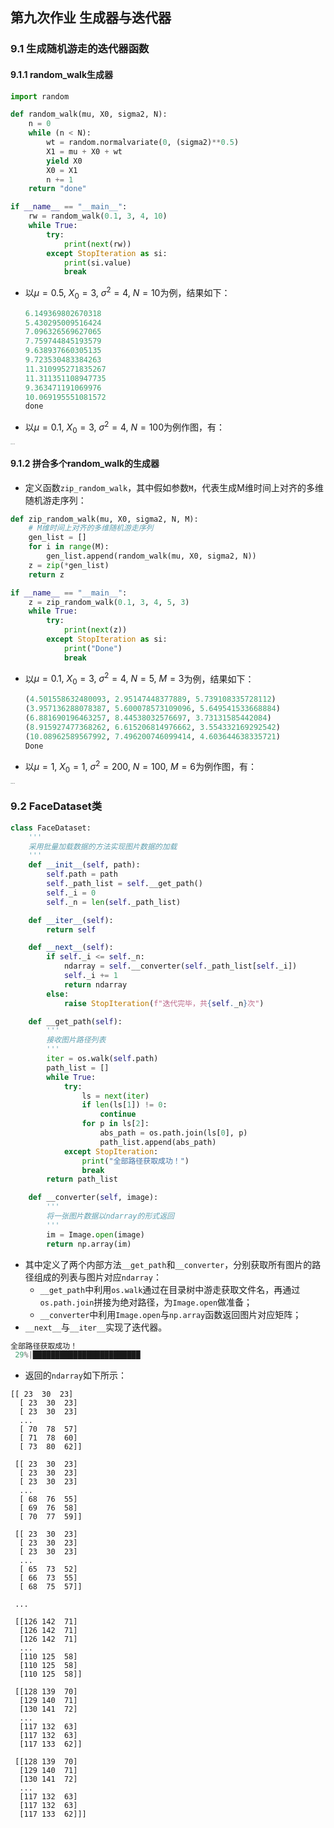 ## 第九次作业 生成器与迭代器

### 9.1 生成随机游走的迭代器函数

#### 9.1.1 random_walk生成器

```python
import random

def random_walk(mu, X0, sigma2, N):
    n = 0
    while (n < N):
        wt = random.normalvariate(0, (sigma2)**0.5)
        X1 = mu + X0 + wt
        yield X0
        X0 = X1
        n += 1
    return "done"

if __name__ == "__main__":
    rw = random_walk(0.1, 3, 4, 10)
    while True:
        try:
            print(next(rw))
        except StopIteration as si:
            print(si.value)
            break
```

- 以$\mu=0.5,\ X_0=3,\ \sigma^2=4,\ N=10$为例，结果如下：

  ```python
  6.149369802670318
  5.430295009516424
  7.096326569627065
  7.759744845193579
  9.638937660305135
  9.723530483384263
  11.310995271835267
  11.311351108947735
  9.363471191069976
  10.069195551081572
  done
  ```

- 以$\mu=0.1,\ X_0=3,\ \sigma^2=4,\ N=100$为例作图，有：

<img src="https://s2.loli.net/2022/01/29/YlKSUE2kFmvRWjy.png" alt="one-dim" style="zoom: 10%;" />

#### 9.1.2 拼合多个random_walk的生成器

- 定义函数`zip_random_walk`，其中假如参数`M`，代表生成M维时间上对齐的多维随机游走序列：

```python
def zip_random_walk(mu, X0, sigma2, N, M):
    # M维时间上对齐的多维随机游走序列
    gen_list = []
    for i in range(M):
        gen_list.append(random_walk(mu, X0, sigma2, N))
    z = zip(*gen_list)
    return z

if __name__ == "__main__":
    z = zip_random_walk(0.1, 3, 4, 5, 3)
    while True:
        try:
            print(next(z))
        except StopIteration as si:
            print("Done")
            break
```

- 以$\mu=0.1,\ X_0=3,\ \sigma^2=4,\ N=5,\ M=3$为例，结果如下：

  ```python
  (4.501558632480093, 2.95147448377889, 5.739108335728112)
  (3.957136288078387, 5.600078573109096, 5.649541533668884)
  (6.881690196463257, 8.44538032576697, 3.73131585442084)
  (8.915927477368262, 6.615206814976662, 3.554332169292542)
  (10.08962589567992, 7.496200746099414, 4.603644638335721)
  Done
  ```

- 以$\mu=1,\ X_0=1,\ \sigma^2=200,\ N=100,\ M=6$为例作图，有：

<img src="https://s2.loli.net/2022/01/29/UcWYBhdu5tIMmws.png" alt="high-dim" style="zoom:10%;" />

### 9.2 FaceDataset类

```python
class FaceDataset:
    '''
    采用批量加载数据的方法实现图片数据的加载
    '''
    def __init__(self, path):
        self.path = path
        self._path_list = self.__get_path()
        self._i = 0
        self._n = len(self._path_list)

    def __iter__(self):
        return self

    def __next__(self):
        if self._i <= self._n:
            ndarray = self.__converter(self._path_list[self._i])
            self._i += 1
            return ndarray
        else:
            raise StopIteration(f"迭代完毕，共{self._n}次")

    def __get_path(self):
        '''
        接收图片路径列表
        '''
        iter = os.walk(self.path)
        path_list = []
        while True:
            try:
                ls = next(iter)
                if len(ls[1]) != 0:
                    continue
                for p in ls[2]:
                    abs_path = os.path.join(ls[0], p)
                    path_list.append(abs_path)
            except StopIteration:
                print("全部路径获取成功！")
                break
        return path_list

    def __converter(self, image):
        '''
        将一张图片数据以ndarray的形式返回
        '''
        im = Image.open(image)
        return np.array(im)
```

- 其中定义了两个内部方法`__get_path`和`__converter`，分别获取所有图片的路径组成的列表与图片对应`ndarray`：
  - `__get_path`中利用`os.walk`通过在目录树中游走获取文件名，再通过`os.path.join`拼接为绝对路径，为`Image.open`做准备；
  - `__converter`中利用`Image.open`与`np.array`函数返回图片对应矩阵；
- `__next__`与`__iter__`实现了迭代器。

```python
全部路径获取成功！
 29%|████████████████████████                                                           | 8183/28204 [00:28<03:15, 102.25it/s]
```

- 返回的`ndarray`如下所示：

```
[[ 23  30  23]
  [ 23  30  23]
  [ 23  30  23]
  ...
  [ 70  78  57]
  [ 71  78  60]
  [ 73  80  62]]

 [[ 23  30  23]
  [ 23  30  23]
  [ 23  30  23]
  ...
  [ 68  76  55]
  [ 69  76  58]
  [ 70  77  59]]

 [[ 23  30  23]
  [ 23  30  23]
  [ 23  30  23]
  ...
  [ 65  73  52]
  [ 66  73  55]
  [ 68  75  57]]

 ...

 [[126 142  71]
  [126 142  71]
  [126 142  71]
  ...
  [110 125  58]
  [110 125  58]
  [110 125  58]]

 [[128 139  70]
  [129 140  71]
  [130 141  72]
  ...
  [117 132  63]
  [117 132  63]
  [117 133  62]]

 [[128 139  70]
  [129 140  71]
  [130 141  72]
  ...
  [117 132  63]
  [117 132  63]
  [117 133  62]]]
```


